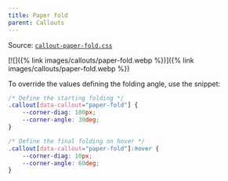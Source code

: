 ```yaml
---
title: Paper fold
parent: Callouts
---
```


Source: [`callout-paper-fold.css`](https://github.com/ElsaTam/obsidian-fancy-a-story/blob/main/snippets/editor/callouts/callout-paper-fold.css)

[![]({% link images/callouts/paper-fold.webp %})]({% link images/callouts/paper-fold.webp %})

To override the values defining the folding angle, use the snippet:
```css
/* Define the starting folding */
.callout[data-callout="paper-fold"] {
    --corner-diag: 100px;
    --corner-angle: 30deg;
}

/* Define the final folding on hover */
.callout[data-callout="paper-fold"]:hover {
    --corner-diag: 10px;
    --corner-angle: 60deg;
}
```